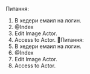 Питання:
1. В хедери емаил на логин.
2. @Index
3. Edit Image Actor.
4. Access to Actor.
Питання:
1. В хедери емаил на логин.
2. @Index
3. Edit Image Actor.
4. Access to Actor.